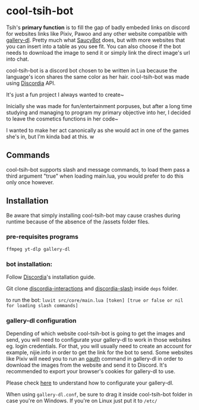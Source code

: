 # cool-tsih-bot

Tsih's **primary function** is to fill the gap of badly embeded links on discord for websites links like Pixiv, Pawoo and any other website compatible with [gallery-dl](https://github.com/mikf/gallery-dl). Pretty much what [SaucyBot](https://github.com/Sn0wCrack/saucybot-discord) does, but with more websites that you can insert into a table as you see fit. You can also choose if the bot needs to download the image to send it or simply link the direct image's url into chat.

cool-tsih-bot is a discord bot chosen to be written in Lua because the language's icon shares the same color as her hair. cool-tsih-bot was made using [Discordia](https://github.com/SinisterRectus/discordia) API.

It's just a fun project I always wanted to create~

Inicially she was made for fun/entertainment porpuses, but after a long time studying and managing to program my primary objective into her, I decided to leave the cosmetics functions in her code~

I wanted to make her act canonically as she would act in one of the games she's in, but I'm kinda bad at this. w

## Commands

cool-tsih-bot supports slash and message commands, to load them pass a third argument "true" when loading main.lua, you would prefer to do this only once however.

## Installation

Be aware that simply installing cool-tsih-bot may cause crashes during runtime because of the absence of the /assets folder files.

### pre-requisites programs

`ffmpeg yt-dlp gallery-dl`

### bot installation:

Follow [Discordia](https://github.com/SinisterRectus/discordia)'s installation guide.

Git clone [discordia-interactions](https://github.com/Bilal2453/discordia-interactions) and [discordia-slash](https://github.com/GitSparTV/discordia-slash) inside `deps` folder.

to run the bot: `luvit src/core/main.lua [token] [true or false or nil for loading slash commands]`

### gallery-dl configuration

Depending of which website cool-tsih-bot is going to get the images and send, you will need to configurate your gallery-dl to work in those websites eg. login credentials.
For that, you will usually need to create an account for example, nijie.info in order to get the link for the bot to send.
Some websites like Pixiv will need you to run an [oauth](https://github.com/mikf/gallery-dl#oauth) command in gallery-dl in order to download the images from the website and send it to Discord.
It's recommended to export your browser's cookies for gallery-dl to use.

Please check [here](https://github.com/mikf/gallery-dl#configuration) to understand how to configurate your gallery-dl.

When using `gallery-dl.conf`, be sure to drag it inside cool-tsih-bot folder in case you're on Windows. If you're on Linux just put it to `/etc/`
